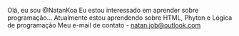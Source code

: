  Olá, eu sou @NatanKoa
 Eu estou interessado em aprender sobre programação...
 Atualmente estou aprendendo sobre HTML, Phyton e Lógica de programação
 Meu e-mail de contato - natan.job@outlook.com
